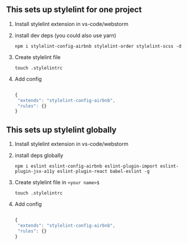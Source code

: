 

 This sets up stylelint for one project
 --
1. Install stylelint extension in vs-code/webstorm

2. install dev deps (you could also use yarn)

    ```
    npm i stylelint-config-airbnb stylelint-order stylelint-scss -d
    ```
3. Create stylelint file
   ```
   touch .stylelintrc
   ```
4. Add  config

    ```js

    {
     "extends": "stylelint-config-airbnb",
     "rules": {}
    }
    ```




 This sets up stylelint globally
 --
1. Install stylelint extension in vs-code/webstorm

2. install deps globally

    ```
    npm i eslint eslint-config-airbnb eslint-plugin-import eslint-plugin-jsx-a11y eslint-plugin-react babel-eslint -g
    ```
3. Create stylelint file in `<your name>$`
   ```
   touch .stylelintrc
   ```
4. Add config

    ```js

    {
     "extends": "stylelint-config-airbnb",
     "rules": {}
    }
    ```

